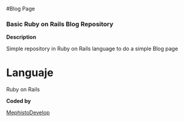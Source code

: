 #Blog Page

### Basic Ruby on Rails Blog Repository

**Description**

Simple repository in Ruby on Rails language to do a simple Blog page

# Languaje

Ruby on Rails

**Coded by**

[MephistoDevelop](https://www.github.com/mephistodevelop)

